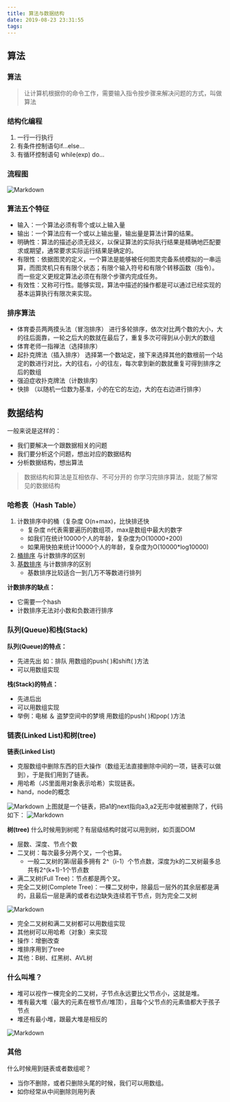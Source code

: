 ```yaml
---
title: 算法与数据结构
date: 2019-08-23 23:31:55
tags:
---
```

## 算法
### 算法
>让计算机根据你的命令工作，需要输入指令按步骤来解决问题的方式，叫做算法

### 结构化编程
1. 一行一行执行
2. 有条件控制语句if...else...
3. 有循环控制语句 while(exp) do...

### 流程图
![Markdown](http://i1.fuimg.com/644982/845f7e601d2c41ca.png)

### 算法五个特征
- 输入：一个算法必须有零个或以上输入量
- 输出：一个算法应有一个或以上输出量，输出量是算法计算的结果。
- 明确性：算法的描述必须无歧义，以保证算法的实际执行结果是精确地匹配要求或期望，通常要求实际运行结果是确定的。
- 有限性：依据图灵的定义，一个算法是能够被任何图灵完备系统模拟的一串运算，而图灵机只有有限个状态；有限个输入符号和有限个转移函数（指令）。而一些定义更规定算法必须在有限个步骤内完成任务。
- 有效性：又称可行性。能够实现，算法中描述的操作都是可以通过已经实现的基本运算执行有限次来实现。

### 排序算法
- 体育委员两两摸头法（冒泡排序）
    进行多轮排序，依次对比两个数的大小，大的往后面靠，一轮之后大的数就在最后了，重复多次可得到从小到大的数组 
- 体育老师一指禅法（选择排序） 
- 起扑克牌法（插入排序）
    选择第一个数站定，接下来选择其他的数根前一个站定的数进行对比，大的往右，小的往左，每次拿到新的数就重复可得到排序之后的数组
- 强迫症收扑克牌法（计数排序）
- 快排 （以随机一位数为基准，小的在它的左边，大的在右边进行排序）

## 数据结构
一般来说是这样的：
- 我们要解决一个跟数据相关的问题
- 我们要分析这个问题，想出对应的数据结构
- 分析数据结构，想出算法

>数据结构和算法是互相依存、不可分开的
你学习完排序算法，就能了解常见的数据结构

### 哈希表（Hash Table）
1.  计数排序中的桶（复杂度 O(n+max)，比快排还快
    - 复杂度 n代表需要遍历的数组项，max是数组中最大的数字
    - 如我们在统计10000个人的年龄，复杂度为O(10000+200)
    - 如果用快拍来统计10000个人的年龄，复杂度为O(10000\*log10000)
2.  [桶排序](http://bubkoo.com/2014/01/15/sort-algorithm/bucket-sort/) 与计数排序的区别
3.  [基数排序](http://bubkoo.com/2014/01/15/sort-algorithm/radix-sort/) 与计数排序的区别
    - 基数排序比较适合一到几万不等数进行排列 

**计数排序的缺点：**
- 它需要一个hash
- 计数排序无法对小数和负数进行排序

### 队列(Queue)和栈(Stack)
**队列(Queue)的特点：**
- 先进先出    如：排队  用数组的push( )和shift( )方法
- 可以用数组实现 

**栈(Stack)的特点：**
- 先进后出
- 可以用数组实现
- 举例：电梯 ＆ 盗梦空间中的梦境  用数组的push( )和pop( )方法

### 链表(Linked List)和树(tree)
**链表(Linked List)**
- 克服数组中删除东西的巨大操作（数组无法直接删除中间的一项，链表可以做到），于是我们用到了链表。
- 用哈希（JS里面用对象表示哈希）实现链表。
- hand，node的概念

![Markdown](http://i1.fuimg.com/644982/46db6ea26807fd19.png)
上图就是一个链表，把a1的next指向a3,a2无形中就被删除了，代码如下：
![Markdown](http://i1.fuimg.com/644982/eaa7bbc7dcd752b1.png)

**树(tree)**
什么时候用到树呢？有层级结构时就可以用到树，如页面DOM 
- 层数、深度、节点个数
- 二叉树：每次最多分两个叉，一个也算。
    - 一般二叉树的第i层最多拥有 2^（i-1）个节点数，深度为k的二叉树最多总共有2^(k+1)-1个节点数
- 满二叉树(Full Tree)：节点都是两个叉。
- 完全二叉树(Complete Tree)：一棵二叉树中，除最后一层外的其余层都是满的，且最后一层是满的或者右边缺失连续若干节点，则为完全二叉树

![Markdown](http://i1.fuimg.com/644982/2ccdff63f59f3679.png)
- 完全二叉树和满二叉树都可以用数组实现
- 其他树可以用哈希（对象）来实现
- 操作：增删改查
- 堆排序用到了tree
- 其他：B树、红黑树、AVL树

### 什么叫堆？
- 堆可以视作一棵完全的二叉树，子节点永远要比父节点小，这就是堆。
- 堆有最大堆（最大的元素在根节点/堆顶），且每个父节点的元素值都大于孩子节点
- 堆还有最小堆，跟最大堆是相反的

![Markdown](http://i1.fuimg.com/644982/b805b44e7d2705e0.png '堆调整')

### 其他
什么时候用到链表或者数组呢？
- 当你不删除，或者只删除头尾的时候，我们可以用数组。
- 如你经常从中间删除则用列表
